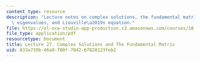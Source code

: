 ```yaml
---
content_type: resource
description: "Lecture notes on complex solutions, the fundamental matrix, complex\
  \ eigenvalues, and Liouville\u2019s equation."
file: https://ol-ocw-studio-app-production.s3.amazonaws.com/courses/18-034-honors-differential-equations-spring-2009/033a739b46a0700f784267828123feb2_MIT18_034s09_lec27.pdf
file_type: application/pdf
resourcetype: Document
title: Lecture 27. Complex Solutions and The Fundamental Matrix
uid: 033a739b-46a0-700f-7842-67828123feb2
---
```

